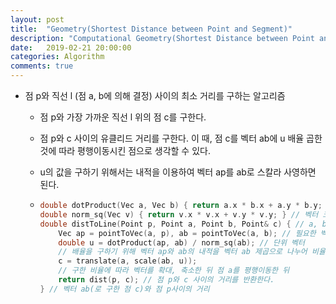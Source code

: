 ```yaml
---
layout: post
title:  "Geometry(Shortest Distance between Point and Segment)"
description: "Computational Geometry(Shortest Distance between Point and Segment)"
date:   2019-02-21 20:00:00
categories: Algorithm
comments: true
---
```

* 점 p와 직선 l (점 a, b에 의해 결정) 사이의 최소 거리를 구하는 알고리즘

  - 점 p와 가장 가까운 직선 l 위의 점 c를 구한다.

  - 점 p와 c 사이의 유클리드 거리를 구한다. 이 때, 점 c를 벡터 ab에 u 배율 곱한 것에 따라 평행이동시킨 점으로 생각할 수 있다.

  - u의 값을 구하기 위해서는 내적을 이용하여 벡터 ap를 ab로 스칼라 사영하면 된다.

  - ```c++
    double dotProduct(Vec a, Vec b) { return a.x * b.x + a.y * b.y; } // 벡터 크기의 내적
    double norm_sq(Vec v) { return v.x * v.x + v.y * v.y; } // 벡터 크기의 제곱
    double distToLine(Point p, Point a, Point b, Point& c) { // a, b로 벡터 구성
        Vec ap = pointToVec(a, p), ab = pointToVec(a, b); // 필요한 벡터 ap, ab 구성
        double u = dotProduct(ap, ab) / norm_sq(ab); // 단위 벡터
        // 배율을 구하기 위해 벡터 ap와 ab의 내적을 벡터 ab 제곱으로 나누어 비율을 구한다.
        c = translate(a, scale(ab, u));
        // 구한 비율에 따라 벡터를 확대, 축소한 뒤 점 a를 평행이동한 뒤
        return dist(p, c); // 점 p와 c 사이의 거리를 반환한다.
    } // 벡터 ab(로 구한 점 c)와 점 p사이의 거리
    ```